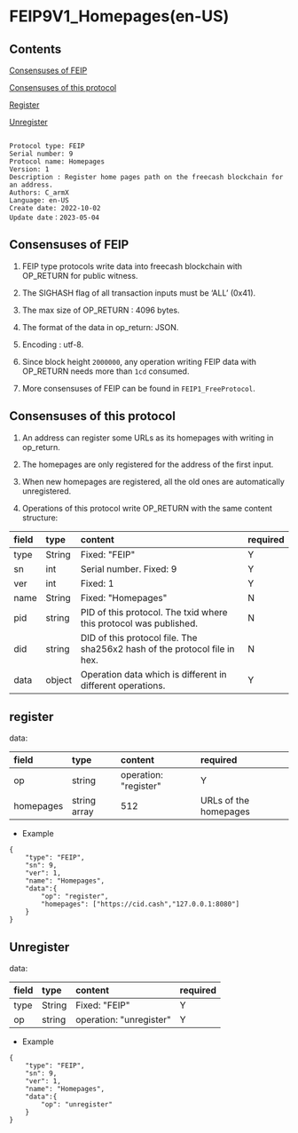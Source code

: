 # FEIP9V1_Homepages(en-US)

## Contents

[Consensuses of FEIP](#consensuses-of-feip)

[Consensuses of this protocol](#consensuses-of-this-protocol)

[Register](#register)

[Unregister](#unregister)



```

Protocol type: FEIP
Serial number: 9
Protocol name: Homepages
Version: 1
Description : Register home pages path on the freecash blockchain for an address.
Authors: C_armX
Language: en-US
Create date: 2022-10-02
Update date：2023-05-04

```

## Consensuses of FEIP

1. FEIP type protocols write data into freecash blockchain with OP_RETURN for public witness.

2. The SIGHASH flag of all transaction inputs must be ‘ALL’ (0x41).

3. The max size of OP_RETURN : 4096 bytes.

4. The format of the data in op_return: JSON.

5. Encoding : utf-8.

6. Since block height `2000000`, any operation writing FEIP data with OP_RETURN needs more than `1cd` consumed.

7. More consensuses of FEIP can be found in `FEIP1_FreeProtocol`.

## Consensuses of this protocol

1. An address can register some URLs as its homepages with writing in op_return.

2. The homepages are only registered for the address of the first input.

3. When new homepages are registered, all the old ones are automatically unregistered.

4. Operations of this protocol write OP_RETURN with the same content structure:

|field|type|content|required|
|:----|:----|:----|:----|
|type|String|Fixed: "FEIP"|Y|
|sn|int|Serial number. Fixed: 9|Y|
|ver|int|Fixed: 1|Y|
|name|String|Fixed: "Homepages"|N|
|pid|string|PID of this protocol. The txid where this protocol was published.|N|
|did|string|DID of this protocol file. The sha256x2 hash of the protocol file in hex.|N|
|data|object|Operation data which is different in different operations. |Y|

## register

data:

|field|type|content|required|
|:----|:----|:----|:----|
|op|string|operation: "register"|Y|
|homepages|string array|512|URLs of the homepages|Y|

* Example

```
{
    "type": "FEIP",
    "sn": 9,
    "ver": 1,
    "name": "Homepages",
    "data":{
        "op": "register",
        "homepages": ["https://cid.cash","127.0.0.1:8080"]
    }
}
```
## Unregister

data:

|field|type|content|required|
|:----|:----|:----|:----|
|type|String|Fixed: "FEIP"|Y|
|op|string|operation: "unregister" |Y|

* Example

```
{
    "type": "FEIP",
    "sn": 9,
    "ver": 1,
    "name": "Homepages",
    "data":{
        "op": "unregister"
    }
}
```